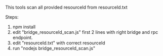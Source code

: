This tools scan all provided resourceId from resourceId.txt

Steps:
1. npm install
2. edit "bridge_resourceId_scan.js" first 2 lines with right bridge and rpc endpoint.
3. edit "resourceId.txt" with correct resourceId
4. run "nodejs bridge_resourceId_scan.js"    